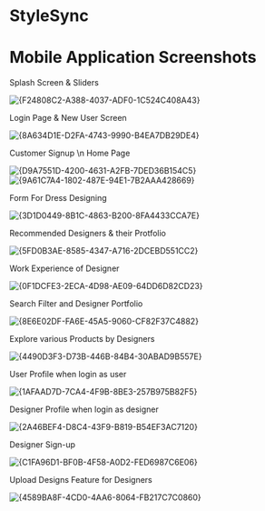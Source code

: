 # StyleSync

# Mobile Application Screenshots

Splash Screen & Sliders

![{F24808C2-A388-4037-ADF0-1C524C408A43}](https://github.com/user-attachments/assets/554e5860-4dc3-4658-9947-3a3b8d7e7ffa)

Login Page & New User Screen

![{8A634D1E-D2FA-4743-9990-B4EA7DB29DE4}](https://github.com/user-attachments/assets/0706bd87-c71a-42b0-8f42-73c68b88e584)

Customer Signup        \n    Home Page

![{D9A7551D-4200-4631-A2FB-7DED36B154C5}](https://github.com/user-attachments/assets/a848689b-fbaf-41a0-a630-fb34f3999c51)    ![{9A61C7A4-1802-487E-94E1-7B2AAA428669}](https://github.com/user-attachments/assets/91f01171-1a6c-4b26-99b5-86998fdca3b4)

Form For Dress Designing

![{3D1D0449-8B1C-4863-B200-8FA4433CCA7E}](https://github.com/user-attachments/assets/a9e6b788-7137-4139-b073-8918f16b4053)

Recommended Designers & their Protfolio

![{5FD0B3AE-8585-4347-A716-2DCEBD551CC2}](https://github.com/user-attachments/assets/0207e519-e871-4f49-80ba-f044093d3148)

Work Experience of Designer

![{0F1DCFE3-2ECA-4D98-AE09-64DD6D82CD23}](https://github.com/user-attachments/assets/a929e718-8e50-4b11-814f-e025ac7841a3)

Search Filter and Designer Portfolio

![{8E6E02DF-FA6E-45A5-9060-CF82F37C4882}](https://github.com/user-attachments/assets/877e5a58-09b4-4e7d-b852-7e58377c2172)

Explore various Products by Designers

![{4490D3F3-D73B-446B-84B4-30ABAD9B557E}](https://github.com/user-attachments/assets/83ea64bb-5d3f-443e-af8e-d04736fa07da)

User Profile when login as user

![{1AFAAD7D-7CA4-4F9B-8BE3-257B975B82F5}](https://github.com/user-attachments/assets/b0d890c5-d32a-43dc-9ac5-2e68d121d2fd)

Designer Profile when login as designer

![{2A46BEF4-D8C4-43F9-B819-B54EF3AC7120}](https://github.com/user-attachments/assets/78d5e0c0-0aac-42a7-a664-af24b0f18176)

Designer Sign-up

![{C1FA96D1-BF0B-4F58-A0D2-FED6987C6E06}](https://github.com/user-attachments/assets/79ac6da5-0afe-4cf4-839b-4676d7f8b3dc)

Upload Designs Feature for Designers

![{4589BA8F-4CD0-4AA6-8064-FB217C7C0860}](https://github.com/user-attachments/assets/cd7c4985-49a3-4865-a9dd-6240cc2f993e)



